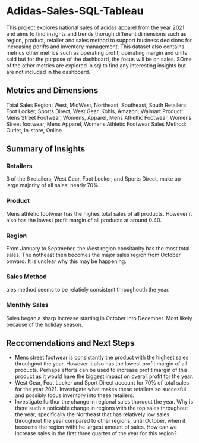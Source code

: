 # Adidas-Sales-SQL-Tableau
This project explores national sales of adidas apparel from the year 2021 and aims to find insights and trends thorugh different dimensions such as region, product, retailer and sales method to support business decisions for increasing porifts and inventory management. This dataset also contains metrics other metrics such as operating profit, operating margin and units sold but for the purpose of the dashboard, the focus will be on sales. SOme of the other metrics are explored in sql to find any interesting insights but are not included in the dashboard.

## Metrics and Dimensions
Total Sales
Region: West, MidWest, Northeast, Southeast, South
Retailers: Foot Locker, Sports Direct, West Gear, Kohls, Amazon, Walmart
Product: Mens Street Footwear, Womens, Apparel, Mens Atheltic Footwear, Womens Street footwear, Mens Apparel, Womens Athletic Footwear
Sales Method: Outlet, In-store, Online

## Summary of Insights

### Retailers
3 of the 6 retailers, West Gear, Foot Locker, and Sports Direct, make up large majority of all sales, nearly 70%.

### Product
Mens athletic footwear has the highes total sales of all products. However it also has the lowest profit margin of all products at around 0.40.

### Region
From January to Septmeber, the West region consitanlty has the most total sales. The notheast then becomes the major sales region from October onward. It is unclear why this may be happening.

### Sales Method
ales method seems to be relatiely consistent throughouth the year.

### Monthly Sales
Sales began a sharp increase starting in October into December. Most likely because of the holiday season.

## Reccomendations and Next Steps
- Mens street footwear is consistantly the product with the highest sales throuhgout the year. However it also has the lowest profit margin of all products. Perhaps efforts can be used to increase profit margin of this product as it would have the biggest impact on overall profit for the year.
- West Gear, Foot Locker and Sport Direct account for 70% of total sales for the year 2021. Investigate what makes these retailers so succesful and possibly focus inventory into these retailers.
- Investigate furthur the change in regional sales thoruout the year. Why is there such a noticable change in regions with the top sales throughout the year, specifically the Northeast that has relatively low sales throughout the year compared to other regions, until October, when it becoems the region witht he largest amount of sales. How can we increase sales in the first three quartes of the year for this region?
